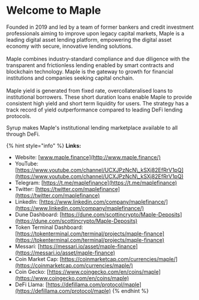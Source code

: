 # Welcome to Maple

Founded in 2019 and led by a team of former bankers and credit investment professionals aiming to improve upon legacy capital markets, Maple is a leading digital asset lending platform, empowering the digital asset economy with secure, innovative lending solutions. \
\
Maple combines industry-standard compliance and due diligence with the transparent and frictionless lending enabled by smart contracts and blockchain technology. Maple is the gateway to growth for financial institutions and companies seeking capital onchain.\
\
Maple yield is generated from fixed rate, overcollateralised loans to institutional borrowers. These short duration loans enable Maple to provide consistent high yield and short term liquidity for users. The strategy has a track record of yield outperformance compared to leading DeFi lending protocols.&#x20;

Syrup makes Maple's institutional lending marketplace available to all through DeFi.&#x20;

{% hint style="info" %}
**Links:**

* Website: [www.maple.finance](http://www.maple.finance/)
* YouTube: [https://www.youtube.com/channel/UCXJPzNcN\_kSXj82EfRrV1pQ](https://www.youtube.com/channel/UCXJPzNcN\_kSXj82EfRrV1pQ)
* Telegram: [https://t.me/maplefinance](https://t.me/maplefinance)
* Twitter: [https://twitter.com/maplefinance](https://twitter.com/maplefinance)
* LinkedIn: [https://www.linkedin.com/company/maplefinance/](https://www.linkedin.com/company/maplefinance/)
* Dune Dashboard: [https://dune.com/scottincrypto/Maple-Deposits](https://dune.com/scottincrypto/Maple-Deposits)
* Token Terminal Dashboard: [https://tokenterminal.com/terminal/projects/maple-finance](https://tokenterminal.com/terminal/projects/maple-finance)
* Messari: [https://messari.io/asset/maple-finance](https://messari.io/asset/maple-finance)
* Coin Market Cap: [https://coinmarketcap.com/currencies/maple/](https://coinmarketcap.com/currencies/maple/)
* Coin Gecko: [https://www.coingecko.com/en/coins/maple](https://www.coingecko.com/en/coins/maple)
* DeFi Llama: [https://defillama.com/protocol/maple](https://defillama.com/protocol/maple)
{% endhint %}
